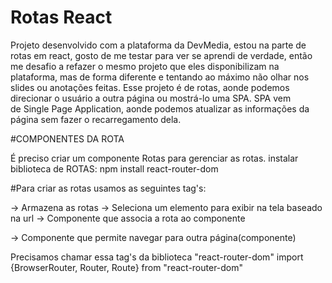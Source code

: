 # Rotas React
Projeto desenvolvido com a plataforma da DevMedia, estou na parte de rotas em react, gosto de me testar para ver se aprendi de verdade, então me desafio a refazer o mesmo projeto que eles disponibilizam na plataforma, mas de forma diferente e tentando ao máximo não olhar nos slides ou anotações feitas.
Esse projeto é de rotas, aonde podemos direcionar o usuário a outra página ou mostrá-lo uma SPA. SPA vem de Single Page Application, aonde podemos atualizar as informações da página sem fazer o recarregamento dela.

#COMPONENTES DA ROTA

É preciso criar um componente Rotas para gerenciar as rotas.
instalar biblioteca de ROTAS: npm install react-router-dom

#Para criar as rotas usamos as seguintes tag's:

<BrowserRouter/> -> Armazena as rotas
<Routes/> -> Seleciona um elemento para exibir na tela baseado na url
<Route/> -> Componente que associa a rota ao componente
<Link/> -> Componente que permite navegar para outra página(componente)

Precisamos chamar essa tag's da biblioteca "react-router-dom"
import {BrowserRouter, Router, Route} from "react-router-dom"
